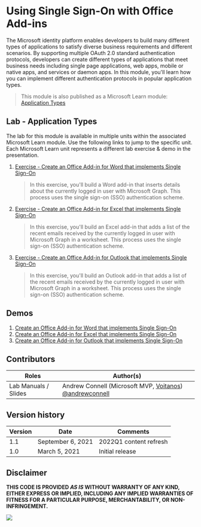 # Using Single Sign-On with Office Add-ins

The Microsoft identity platform enables developers to build many different types of applications to satisfy diverse business requirements and different scenarios. By supporting multiple OAuth 2.0 standard authentication protocols, developers can create different types of applications that meet business needs including single page applications, web apps, mobile or native apps, and services or daemon apps. In this module, you'll learn how you can implement different authentication protocols in popular application types.

> This module is also published as a Microsoft Learn module: [Application Types](https://docs.microsoft.com/learn/modules/office-add-ins-sso)

## Lab - Application Types

The lab for this module is available in multiple units within the associated Microsoft Learn module. Use the following links to jump to the specific unit. Each Microsoft Learn unit represents a different lab exercise & demo in the presentation.

1. [Exercise - Create an Office Add-in for Word that implements Single Sign-On](https://docs.microsoft.com/learn/modules/office-add-ins-sso)

   > In this exercise, you'll build a Word add-in that inserts details about the currently logged in user with Microsoft Graph. This process uses the single sign-on (SSO) authentication scheme.

1. [Exercise - Create an Office Add-in for Excel that implements Single Sign-On](https://docs.microsoft.com/learn/modules/office-add-ins-sso/5-exercise-excel-sso)

   > In this exercise, you'll build an Excel add-in that adds a list of the recent emails received by the currently logged in user with Microsoft Graph in a worksheet. This process uses the single sign-on (SSO) authentication scheme.

1. [Exercise - Create an Office Add-in for Outlook that implements Single Sign-On](https://docs.microsoft.com/learn/modules/office-add-ins-sso/7-exercise-outlook-sso)

   > In this exercise, you'll build an Outlook add-in that adds a list of the recent emails received by the currently logged in user with Microsoft Graph in a worksheet. This process uses the single sign-on (SSO) authentication scheme.

## Demos

1. [Create an Office Add-in for Word that implements Single Sign-On](/Demos/01%20-%20Word%20Add-in%20SSO)
1. [Create an Office Add-in for Excel that implements Single Sign-On](/Demos/02%20-%20Excel%20Add-in%20SSO)
1. [Create an Office Add-in for Outlook that implements Single Sign-On](/Demos/03%20-%20Outlook%20Add-in%20SSO)

## Contributors

| Roles                | Author(s)                                                                                                      |
| -------------------- | -------------------------------------------------------------------------------------------------------------- |
| Lab Manuals / Slides | Andrew Connell (Microsoft MVP, [Voitanos](//github.com/voitanos)) [@andrewconnell](//github.com/andrewconnell) |

## Version history

| Version |       Date        |        Comments        |
| ------- | ----------------- | ---------------------- |
| 1.1     | September 6, 2021 | 2022Q1 content refresh |
| 1.0     | March 5, 2021     | Initial release        |

## Disclaimer

**THIS CODE IS PROVIDED _AS IS_ WITHOUT WARRANTY OF ANY KIND, EITHER EXPRESS OR IMPLIED, INCLUDING ANY IMPLIED WARRANTIES OF FITNESS FOR A PARTICULAR PURPOSE, MERCHANTABILITY, OR NON-INFRINGEMENT.**

<img src="https://telemetry.sharepointpnp.com/TrainingContent/OfficeAddin/06-Using-Single-Sign-On-with-Office-Add-ins" />
